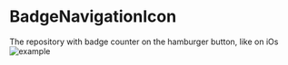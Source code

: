 # BadgeNavigationIcon
The repository with badge counter on the hamburger button, like on iOs
![example](https://github.com/Sirelon/BadgeNavigationIcon/blob/master/example.png)
